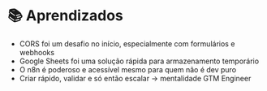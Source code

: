 # 📚 Aprendizados

- CORS foi um desafio no início, especialmente com formulários e webhooks
- Google Sheets foi uma solução rápida para armazenamento temporário
- O n8n é poderoso e acessível mesmo para quem não é dev puro
- Criar rápido, validar e só então escalar → mentalidade GTM Engineer
